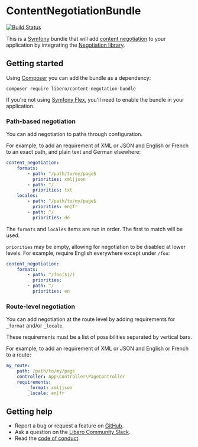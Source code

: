 ContentNegotiationBundle
========================

[![Build Status](https://travis-ci.com/libero/content-negotiation-bundle.svg?branch=master)](https://travis-ci.com/libero/content-negotiation-bundle)

This is a [Symfony](https://symfony.com/) bundle that will add [content negotiation](https://tools.ietf.org/html/rfc7231#section-5.3) to your application by integrating the [Negotiation library](https://github.com/willdurand/Negotiation).

Getting started
---------------

Using [Composer](https://getcomposer.org/) you can add the bundle as a dependency:

```
composer require libero/content-negotation-bundle
```

If you're not using [Symfony Flex](https://symfony.com/doc/current/setup/flex.html), you'll need to enable the bundle in your application.

### Path-based negotiation

You can add negotiation to paths through configuration.

For example, to add an requirement of XML or JSON and English or French to an exact path, and plain text and German elsewhere:

```yaml
content_negotiation:
    formats:
        - path: ^/path/to/my/page$
          priorities: xml|json
        - path: ^/
          priorities: txt
    locales:
        - path: ^/path/to/my/page$
          priorities: en|fr
        - path: ^/
          priorities: de
```

The `formats` and `locales` items are run in order. The first to match will be used.

`priorities` may be empty, allowing for negotiation to be disabled at lower levels. For example, require English everywhere except under `/foo`:

```yaml
content_negotiation:
    formats:
        - path: ^/foo($|/)
          priorities:
        - path: ^/
          priorities: en
```

### Route-level negotiation

You can add negotiation at the route level by adding requirements for `_format` and/or `_locale`.

These requirements must be a list of possibilities separated by vertical bars.

For example, to add an requirement of XML or JSON and English or French to a route:

```yaml
my_route:
    path: /path/to/my/page
    controller: App\Controller\PageController
    requirements:
        _format: xml|json
        _locale: en|fr
```

Getting help
------------

- Report a bug or request a feature on [GitHub](https://github.com/libero/libero/issues/new/choose).
- Ask a question on the [Libero Community Slack](https://libero-community.slack.com/).
- Read the [code of conduct](https://libero.pub/code-of-conduct).
